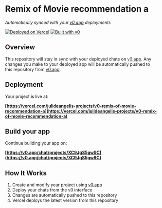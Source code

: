 # Remix of Movie recommendation a

*Automatically synced with your [v0.app](https://v0.app) deployments*

[![Deployed on Vercel](https://img.shields.io/badge/Deployed%20on-Vercel-black?style=for-the-badge&logo=vercel)](https://vercel.com/julideangelis-projects/v0-remix-of-movie-recommendation-a)
[![Built with v0](https://img.shields.io/badge/Built%20with-v0.app-black?style=for-the-badge)](https://v0.app/chat/projects/XC9JgS5gw9C)

## Overview

This repository will stay in sync with your deployed chats on [v0.app](https://v0.app).
Any changes you make to your deployed app will be automatically pushed to this repository from [v0.app](https://v0.app).

## Deployment

Your project is live at:

**[https://vercel.com/julideangelis-projects/v0-remix-of-movie-recommendation-a](https://vercel.com/julideangelis-projects/v0-remix-of-movie-recommendation-a)**

## Build your app

Continue building your app on:

**[https://v0.app/chat/projects/XC9JgS5gw9C](https://v0.app/chat/projects/XC9JgS5gw9C)**

## How It Works

1. Create and modify your project using [v0.app](https://v0.app)
2. Deploy your chats from the v0 interface
3. Changes are automatically pushed to this repository
4. Vercel deploys the latest version from this repository